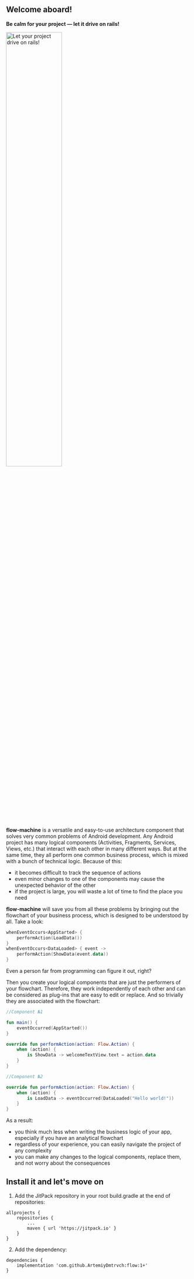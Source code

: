 ## Welcome aboard!

**Be calm for your project — let it drive on rails!**

<img src="https://www.railjournal.com/images/China-Olympic-EMU-LARGE.jpg" alt="Let your project drive on rails!" height="55%" width="55%"/>

**flow-machine** is a versatile and easy-to-use architecture component that solves very common problems of Android 
development. Any Android project has many logical components (Activities, Fragments, Services, Views, etc.) that 
interact with each other in many different ways. But at the same time, they all perform one common business process, 
which is mixed with a bunch of technical logic. Because of this:
- it becomes difficult to track the sequence of actions
- even minor changes to one of the components may cause the unexpected behavior of the other
- if the project is large, you will waste a lot of time to find the place you need

**flow-machine** will save you from all these problems by bringing out the flowchart of your business process, which is 
designed to be understood by all. Take a look:

``` kotlin
whenEventOccurs<AppStarted> {
    performAction(LoadData())
}
whenEventOccurs<DataLoaded> { event ->
    performAction(ShowData(event.data))
}
```
Even a person far from programming can figure it out, right? 

Then you create your logical components that are just the performers of your flowchart. Therefore, they work 
independently of each other and can be considered as plug-ins that are easy to edit or replace. And so trivially 
they are associated with the flowchart:

``` kotlin
//Component №1

fun main() {
    eventOccurred(AppStarted())
}

override fun performAction(action: Flow.Action) {
    when (action) {
        is ShowData -> welcomeTextView.text = action.data
    }
}
```
``` kotlin
//Component №2

override fun performAction(action: Flow.Action) {
    when (action) {
        is LoadData -> eventOccurred(DataLoaded("Hello world!"))
    }
}
```

As a result:
- you think much less when writing the business logic of your app, especially if you have an analytical flowchart
- regardless of your experience, you can easily navigate the project of any complexity
- you can make any changes to the logical components, replace them, and not worry about the consequences

## Install it and let's move on

1. Add the JitPack repository in your root build.gradle at the end of repositories:
```
allprojects {
    repositories {
        ...
        maven { url 'https://jitpack.io' }
    }
}
```
2. Add the dependency:
```
dependencies {
    implementation 'com.github.ArtemiyDmtrvch:flow:1+'
}
```
